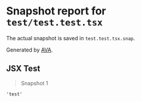# Snapshot report for `test/test.test.tsx`

The actual snapshot is saved in `test.test.tsx.snap`.

Generated by [AVA](https://avajs.dev).

## JSX Test

> Snapshot 1

    'test'
